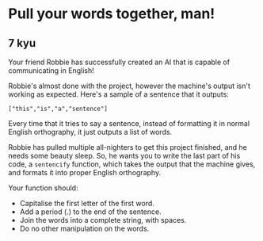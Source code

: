 # Pull your words together, man!
## 7 kyu

Your friend Robbie has successfully created an AI that is capable of communicating in English!

Robbie's almost done with the project, however the machine's output isn't working as expected. Here's a sample of a sentence that it outputs:
```
["this","is","a","sentence"]
```
Every time that it tries to say a sentence, instead of formatting it in normal English orthography, it just outputs a list of words.

Robbie has pulled multiple all-nighters to get this project finished, and he needs some beauty sleep. So, he wants you to write the last part of his code, a `sentencify` function, which takes the output that the machine gives, and formats it into proper English orthography.

Your function should:
- Capitalise the first letter of the first word.
- Add a period (.) to the end of the sentence.
- Join the words into a complete string, with spaces.
- Do no other manipulation on the words.
